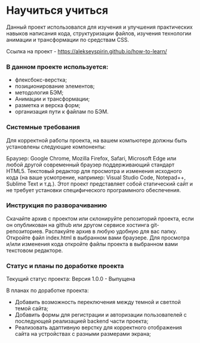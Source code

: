 # Научиться учиться

Данный проект использовался для изучения и улучшения практических навыков написания кода, структуризации файлов, изучения технологии анимации и трансформации по средствам CSS.

Ссылка на проект - https://alekseyspirin.github.io/how-to-learn/

### В данном проекте используется:

- флексбокс-верстка;
- позиционирование элементов;
- методология БЭМ;
- Анимации и трансформации;
- разметка и верска форм;
- организация пути к файлам по БЭМ.

### Системные требования
Для корректной работы проекта, на вашем компьютере должны быть установлены следующие компоненты:

Браузер: Google Chrome, Mozilla Firefox, Safari, Microsoft Edge или любой другой современный браузер поддерживающий стандарт HTML5.
Текстовый редактор для просмотра и изменения исходного кода (на ваше усмотрение, например: Visual Studio Code, Notepad++, Sublime Text и т.д.).
Этот проект представляет собой статический сайт и не требует установки специфического программного обеспечения.

### Инструкция по разворачиванию
Скачайте архив с проектом или склонируйте репозиторий проекта, если он опубликован на github или другом сервисе хостинга git-репозиториев.
Распакуйте архив в любую удобную для вас папку.
Откройте файл index.html в выбранном вами браузере.
Для просмотра и/или изменения кода откройте файлы проекта в выбранном вами текстовом редакторе.

### Статус и планы по доработке проекта
Текущий статус проекта: Версия 1.0.0 - Выпущена

В планах по доработке проекта:

- Добавить возможность переключения между темной и светлой темой сайта;
- Добавить формы для регистрации и авторизации пользователей с последующей реализацией backend части проекта;
- Реализовать адаптивную верстку для корректного отображения сайта на устройствах с разными размерами экрана;


